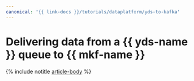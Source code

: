 ```yaml
---
canonical: '{{ link-docs }}/tutorials/dataplatform/yds-to-kafka'
---
```


# Delivering data from a {{ yds-name }} queue to {{ mkf-name }}

{% include notitle [article-body](../../_tutorials/dataplatform/yds-to-kafka.md) %}